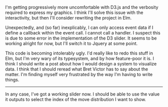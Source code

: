 I'm getting progressively more uncomfortable with D3.js and the verbosity required to express my graphics. I think I'll solve this issue with the interactivity, but then I'll consider rewriting the project in Elm. 

Unexpectedly, and (so far) inexplicably, I can only access event data if I define a callback within the event call. I cannot call a handler. I suspect this is due to some error in the implementation of the D3 slider. It seems to be working alright for now, but I'll switch it to Jquery at some point. 

This code is becoming intolerably ugly. I'd really like to redo this stuff in Elm, but I'm very wary of its typesystem, and by how feature-poor it is. I think I should write a post about how I would design a system to visualize data. I think that I should reread what Bret Victor has to say about the matter. I'm finding myself very frustrated by the way I'm having to write things. 

---
In any case, I've got a working slider now. I should be able to use the value it outputs to select the index of the move distribution I want to show. 
